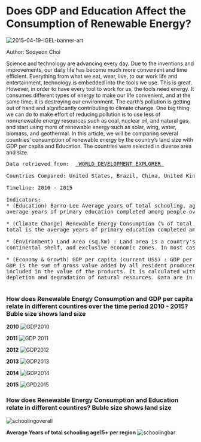 # **Does GDP and Education Affect the Consumption of Renewable Energy?**

![2015-04-19-IGEL-banner-art](https://user-images.githubusercontent.com/70929605/112764141-45fdd080-8fd5-11eb-9932-b3d4a3c27fbb.jpg)

Author: Sooyeon Choi

Science and technology are advancing every day. Due to the inventions and improvements, our daily life has become much more convenient and time efficient. Everything from what we eat, wear, live, to our work life and entertainment, technology is embedded into the tools we use. This is great. However, in order to have every tool to work for us, the tools need energy. It consumes different types of energy to make our life convenient, and at the same time, it is destroying our environment. The earth’s pollution is getting out of hand and significantly contributing to climate change. One big thing we can do to make effort of reducing pollution is to use less of nonrenewable energy resources such as coal, nuclear oil, and natural gas, and start using more of renewable energy such as solar, wing, water, biomass, and geothermal. In this article, we will be comparing several countries’ consumption of renewable energy by the country’s land size with GDP per capita and Education. The countries were selected in diverse area and size. 

<pre>
Data retrieved from:  <a href=http://www.worlddev.xyz > WORLD DEVELOPMENT EXPLORER </a> </a>

Countries Compared: United States, Brazil, China, United Kingdom, New Zealand, India, Costa Rica, Mexico, Kenya. 

Timeline: 2010 - 2015

Indicators: 
* (Education) Barro-Lee Average years of total schooling, age 15+ total : Average years of primary schooling, 15+, total is the
average years of primary education completed among people over age 15.

* (Climate Change) Renewable Energy Consumption (% of total final energy consumption) : Average years of primary schooling, 15+, 
total is the average years of primary education completed among people over age 15.

* (Environment) Land Area (sq.km) : Land area is a country's total area, excluding area under inland water bodies, national claims to 
continental shelf, and exclusive economic zones. In most cases the definition of inland water bodies includes major rivers and lakes.

* (Economy & Growth) GDP per capita (current US$) : GDP per capita is gross domestic product divided by midyear population. 
GDP is the sum of gross value added by all resident producers in the economy plus any product taxes and minus any subsidies not 
included in the value of the products. It is calculated without making deductions for depreciation of fabricated assets or for
depletion and degradation of natural resources. Data are in current U.S. dollars.

</pre>

### **How does Renewable Energy Consumption and GDP per capita relate in different countires over the time period 2010 - 2015? Buble size shows land size**

**2010**
![GDP2010](https://user-images.githubusercontent.com/70929605/112765063-60d24400-8fd9-11eb-907d-69e1df133f7d.png)

**2011**
![GDP 2011](https://user-images.githubusercontent.com/70929605/112765080-75164100-8fd9-11eb-925d-bf7ce9c8e75b.png)

**2012**
![GDP2012](https://user-images.githubusercontent.com/70929605/112765082-7e071280-8fd9-11eb-84a2-1951c7760871.png)

**2013**
![GDP2013](https://user-images.githubusercontent.com/70929605/112765108-a4c54900-8fd9-11eb-92ff-5f193b2901a5.png)

**2014**
![GDP2014](https://user-images.githubusercontent.com/70929605/112765118-adb61a80-8fd9-11eb-8b32-82a50cbe1ded.png)

**2015**
![GPD2015](https://user-images.githubusercontent.com/70929605/112765125-b3136500-8fd9-11eb-93ca-b91eb8e5f91b.png)


### **How does Renewable Energy Consumption and Education relate in different countires? Buble size shows land size**
![schoolingoverall](https://user-images.githubusercontent.com/70929605/112765866-3aaea300-8fdd-11eb-82e8-8d5248b1da36.png)

**Average Years of total schooling age15+ per region**
![schoolingbar](https://user-images.githubusercontent.com/70929605/112765796-d25fc180-8fdc-11eb-8ac7-0d76adf87e36.png)

